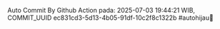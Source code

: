 Auto Commit By Github Action pada: 2025-07-03 19:44:21 WIB, COMMIT_UUID ec831cd3-5d13-4b05-91df-10c2f8c1322b #autohijau🗿
